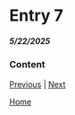 # Entry 7
##### 5/22/2025

### Content


[Previous](entry06.md) | [Next](entry08.md)

[Home](../README.md)
